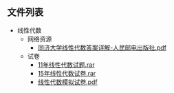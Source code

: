 
## 文件列表

- 线性代数
    - 网络资源
        - [同济大学线性代数答案详解-人民邮电出版社.pdf](https://gitee.com/OpenWyu/wyu-courses-lib/raw/master/线性代数/网络资源/同济大学线性代数答案详解-人民邮电出版社.pdf)
    - 试卷
        - [11年线性代数试题.rar](https://gitee.com/OpenWyu/wyu-courses-lib/raw/master/线性代数/试卷/11年线性代数试题.rar)
        - [15年线性代数试卷.rar](https://gitee.com/OpenWyu/wyu-courses-lib/raw/master/线性代数/试卷/15年线性代数试卷.rar)
        - [线性代数模拟试卷.pdf](https://gitee.com/OpenWyu/wyu-courses-lib/raw/master/线性代数/试卷/线性代数模拟试卷.pdf)
